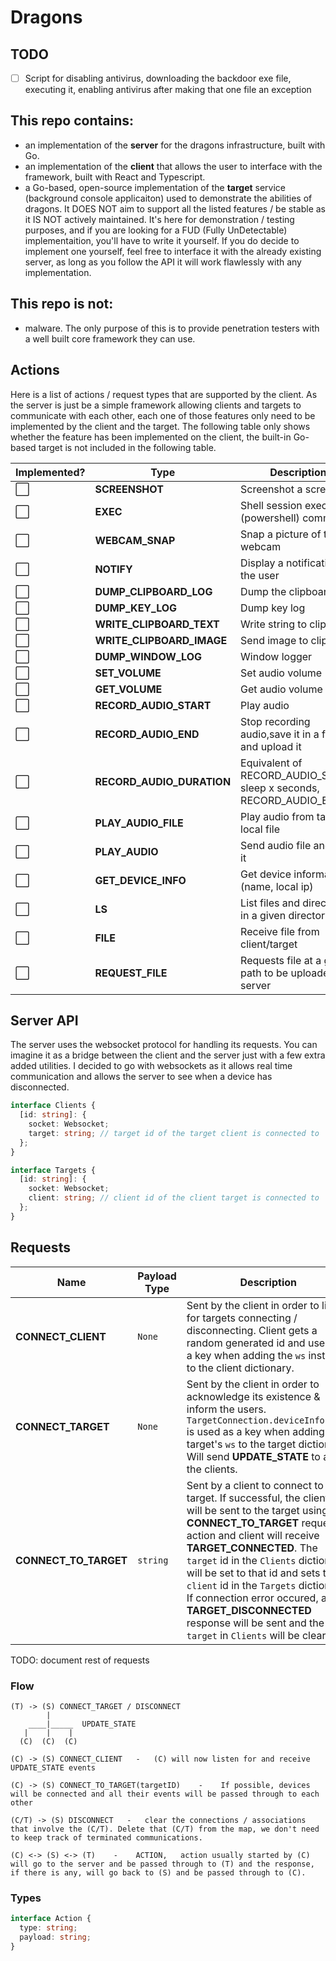 # Dragons

## TODO

- [ ] Script for disabling antivirus, downloading the backdoor exe file, executing it, enabling antivirus after making that one file an exception

## This repo contains:

- an implementation of the **server** for the dragons infrastructure, built with Go.
- an implementation of the **client** that allows the user to interface with the framework, built with React and Typescript.
- a Go-based, open-source implementation of the **target** service (background console applicaiton) used to demonstrate the abilities of dragons. It DOES NOT aim to support all the listed features / be stable as it IS NOT actively maintained. It's here for demonstration / testing purposes, and if you are looking for a FUD (Fully UnDetectable) implementaition, you'll have to write it yourself. If you do decide to implement one yourself, feel free to interface it with the already existing server, as long as you follow the API it will work flawlessly with any implementation.

## This repo is not:

- malware. The only purpose of this is to provide penetration testers with a well built core framework they can use.

## Actions

Here is a list of actions / request types that are supported by the client. As the server is just be a simple framework allowing clients and targets to communicate with each other, each one of those features only need to be implemented by the client and the target. The following table only shows whether the feature has been implemented on the client, the built-in Go-based target is not included in the following table.

| Implemented? | Type                      | Description                                                         |
| ------------ | ------------------------- | ------------------------------------------------------------------- |
| ⬜️          | **SCREENSHOT**            | Screenshot a screen                                                 |
| ⬜️          | **EXEC**                  | Shell session executes a (powershell) command                       |
| ⬜️          | **WEBCAM_SNAP**           | Snap a picture of the webcam                                        |
| ⬜️          | **NOTIFY**                | Display a notification to the user                                  |
| ⬜️          | **DUMP_CLIPBOARD_LOG**    | Dump the clipboard log                                              |
| ⬜️          | **DUMP_KEY_LOG**          | Dump key log                                                        |
| ⬜️          | **WRITE_CLIPBOARD_TEXT**  | Write string to clipboard                                           |
| ⬜️          | **WRITE_CLIPBOARD_IMAGE** | Send image to clipboard                                             |
| ⬜️          | **DUMP_WINDOW_LOG**       | Window logger                                                       |
| ⬜️          | **SET_VOLUME**            | Set audio volume                                                    |
| ⬜️          | **GET_VOLUME**            | Get audio volume                                                    |
| ⬜️          | **RECORD_AUDIO_START**    | Play audio                                                          |
| ⬜️          | **RECORD_AUDIO_END**      | Stop recording audio,save it in a file and upload it                |
| ⬜️          | **RECORD_AUDIO_DURATION** | Equivalent of RECORD_AUDIO_START, sleep x seconds, RECORD_AUDIO_END |
| ⬜️          | **PLAY_AUDIO_FILE**       | Play audio from target's local file                                 |
| ⬜️          | **PLAY_AUDIO**            | Send audio file and play it                                         |
| ⬜️          | **GET_DEVICE_INFO**       | Get device information (name, local ip)                             |
| ⬜️          | **LS**                    | List files and directories in a given directory                     |
| ⬜️          | **FILE**                  | Receive file from client/target                                     |
| ⬜️          | **REQUEST_FILE**          | Requests file at a given path to be uploaded to server              |

## Server API

The server uses the websocket protocol for handling its requests. You can imagine it as a bridge between the client and the server just with a few extra added utilities. I decided to go with websockets as it allows real time communication and allows the server to see when a device has disconnected.

```typescript
interface Clients {
  [id: string]: {
    socket: Websocket;
    target: string; // target id of the target client is connected to
  };
}
```

```typescript
interface Targets {
  [id: string]: {
    socket: Websocket;
    client: string; // client id of the client target is connected to
  };
}
```

## Requests

| Name                  | Payload Type | Description                                                                                                                                                                                                                                                                                                                                                                                                                                    |
| --------------------- | ------------ | ---------------------------------------------------------------------------------------------------------------------------------------------------------------------------------------------------------------------------------------------------------------------------------------------------------------------------------------------------------------------------------------------------------------------------------------------- |
| **CONNECT_CLIENT**    | `None`       | Sent by the client in order to listen for targets connecting / disconnecting. Client gets a random generated id and used as a key when adding the `ws` instance to the client dictionary.                                                                                                                                                                                                                                                      |
| **CONNECT_TARGET**    | `None`       | Sent by the client in order to acknowledge its existence & inform the users. `TargetConnection.deviceInfo.name` is used as a key when adding the target's `ws` to the target dictionary. Will send **UPDATE_STATE** to all the clients.                                                                                                                                                                                                        |
| **CONNECT_TO_TARGET** | `string`     | Sent by a client to connect to a target. If successful, the client id will be sent to the target using **CONNECT_TO_TARGET** request action and client will receive **TARGET_CONNECTED**. The `target` id in the `Clients` dictionary will be set to that id and sets the `client` id in the `Targets` dictionary. If connection error occured, a **TARGET_DISCONNECTED** response will be sent and the `target` in `Clients` will be cleared. |  |

TODO: document rest of requests

### Flow

```
(T) -> (S) CONNECT_TARGET / DISCONNECT
        |
    ____|_____  UPDATE_STATE
   |    |    |
  (C)  (C)  (C)

(C) -> (S) CONNECT_CLIENT   -   (C) will now listen for and receive UPDATE_STATE events

(C) -> (S) CONNECT_TO_TARGET(targetID)    -    If possible, devices will be connected and all their events will be passed through to each other

(C/T) -> (S) DISCONNECT   -   clear the connections / associations that involve the (C/T). Delete that (C/T) from the map, we don't need to keep track of terminated communications.

(C) <-> (S) <-> (T)    -    ACTION,   action usually started by (C) will go to the server and be passed through to (T) and the response, if there is any, will go back to (S) and be passed through to (C).

```

### Types

```typescript
interface Action {
  type: string;
  payload: string;
}
```
